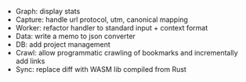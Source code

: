 - Graph: display stats
- Capture: handle url protocol, utm, canonical mapping
- Worker: refactor handler to standard input + context format
- Data: write a memo to json converter
- DB: add project management
- Crawl: allow programmatic crawling of bookmarks and incrementally add links
- Sync: replace diff with WASM lib compiled from Rust
